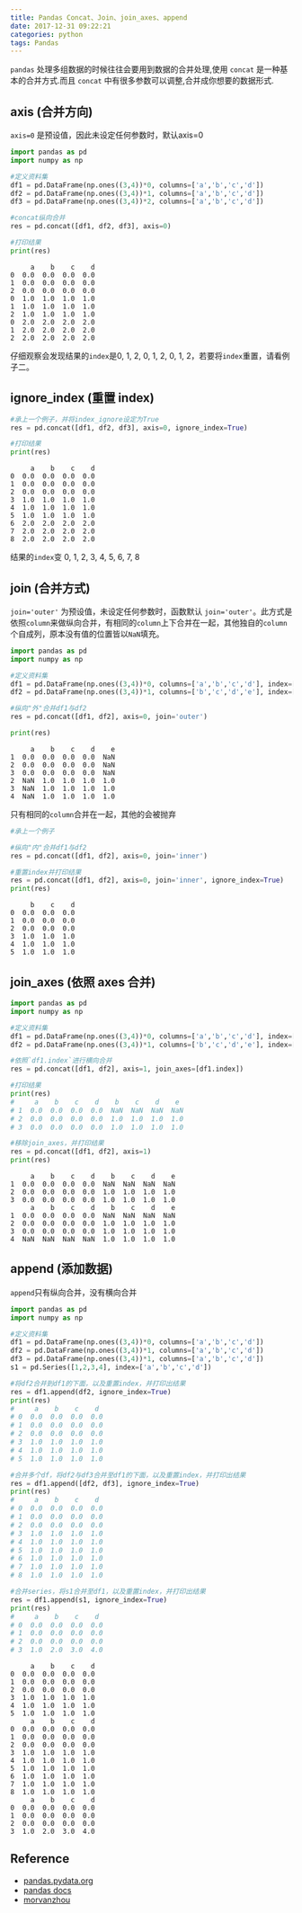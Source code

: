 ```yaml
---
title: Pandas Concat、Join、join_axes、append
date: 2017-12-31 09:22:21
categories: python
tags: Pandas   
---
```



`pandas` 处理多组数据的时候往往会要用到数据的合并处理,使用 `concat` 是一种基本的合并方式.而且 `concat` 中有很多参数可以调整,合并成你想要的数据形式.

<!-- more -->

## axis (合并方向)

`axis=0` 是预设值，因此未设定任何参数时，默认axis=0

```python
import pandas as pd
import numpy as np

#定义资料集
df1 = pd.DataFrame(np.ones((3,4))*0, columns=['a','b','c','d'])
df2 = pd.DataFrame(np.ones((3,4))*1, columns=['a','b','c','d'])
df3 = pd.DataFrame(np.ones((3,4))*2, columns=['a','b','c','d'])

#concat纵向合并
res = pd.concat([df1, df2, df3], axis=0)

#打印结果
print(res)
```

         a    b    c    d
    0  0.0  0.0  0.0  0.0
    1  0.0  0.0  0.0  0.0
    2  0.0  0.0  0.0  0.0
    0  1.0  1.0  1.0  1.0
    1  1.0  1.0  1.0  1.0
    2  1.0  1.0  1.0  1.0
    0  2.0  2.0  2.0  2.0
    1  2.0  2.0  2.0  2.0
    2  2.0  2.0  2.0  2.0


仔细观察会发现结果的`index`是0, 1, 2, 0, 1, 2, 0, 1, 2，若要将`index`重置，请看例子二。

## ignore_index (重置 index)


```python
#承上一个例子，并将index_ignore设定为True
res = pd.concat([df1, df2, df3], axis=0, ignore_index=True)

#打印结果
print(res)
```

         a    b    c    d
    0  0.0  0.0  0.0  0.0
    1  0.0  0.0  0.0  0.0
    2  0.0  0.0  0.0  0.0
    3  1.0  1.0  1.0  1.0
    4  1.0  1.0  1.0  1.0
    5  1.0  1.0  1.0  1.0
    6  2.0  2.0  2.0  2.0
    7  2.0  2.0  2.0  2.0
    8  2.0  2.0  2.0  2.0


结果的`index`变 0, 1, 2, 3, 4, 5, 6, 7, 8

## join (合并方式)

`join='outer'` 为预设值，未设定任何参数时，函数默认 `join='outer'`。此方式是依照`column`来做纵向合并，有相同的`column`上下合并在一起，其他独自的`column`个自成列，原本没有值的位置皆以`NaN`填充。

```python
import pandas as pd
import numpy as np

#定义资料集
df1 = pd.DataFrame(np.ones((3,4))*0, columns=['a','b','c','d'], index=[1,2,3])
df2 = pd.DataFrame(np.ones((3,4))*1, columns=['b','c','d','e'], index=[2,3,4])

#纵向"外"合并df1与df2
res = pd.concat([df1, df2], axis=0, join='outer')

print(res)
```

         a    b    c    d    e
    1  0.0  0.0  0.0  0.0  NaN
    2  0.0  0.0  0.0  0.0  NaN
    3  0.0  0.0  0.0  0.0  NaN
    2  NaN  1.0  1.0  1.0  1.0
    3  NaN  1.0  1.0  1.0  1.0
    4  NaN  1.0  1.0  1.0  1.0

只有相同的`column`合并在一起，其他的会被抛弃


```python
#承上一个例子

#纵向"内"合并df1与df2
res = pd.concat([df1, df2], axis=0, join='inner')

#重置index并打印结果
res = pd.concat([df1, df2], axis=0, join='inner', ignore_index=True)
print(res)
```

         b    c    d
    0  0.0  0.0  0.0
    1  0.0  0.0  0.0
    2  0.0  0.0  0.0
    3  1.0  1.0  1.0
    4  1.0  1.0  1.0
    5  1.0  1.0  1.0

## join_axes (依照 axes 合并)

```python
import pandas as pd
import numpy as np

#定义资料集
df1 = pd.DataFrame(np.ones((3,4))*0, columns=['a','b','c','d'], index=[1,2,3])
df2 = pd.DataFrame(np.ones((3,4))*1, columns=['b','c','d','e'], index=[2,3,4])

#依照`df1.index`进行横向合并
res = pd.concat([df1, df2], axis=1, join_axes=[df1.index])

#打印结果
print(res)
#     a    b    c    d    b    c    d    e
# 1  0.0  0.0  0.0  0.0  NaN  NaN  NaN  NaN
# 2  0.0  0.0  0.0  0.0  1.0  1.0  1.0  1.0
# 3  0.0  0.0  0.0  0.0  1.0  1.0  1.0  1.0

#移除join_axes，并打印结果
res = pd.concat([df1, df2], axis=1)
print(res)
```

         a    b    c    d    b    c    d    e
    1  0.0  0.0  0.0  0.0  NaN  NaN  NaN  NaN
    2  0.0  0.0  0.0  0.0  1.0  1.0  1.0  1.0
    3  0.0  0.0  0.0  0.0  1.0  1.0  1.0  1.0
         a    b    c    d    b    c    d    e
    1  0.0  0.0  0.0  0.0  NaN  NaN  NaN  NaN
    2  0.0  0.0  0.0  0.0  1.0  1.0  1.0  1.0
    3  0.0  0.0  0.0  0.0  1.0  1.0  1.0  1.0
    4  NaN  NaN  NaN  NaN  1.0  1.0  1.0  1.0


## append (添加数据)

`append`只有纵向合并，没有横向合并


```python
import pandas as pd
import numpy as np

#定义资料集
df1 = pd.DataFrame(np.ones((3,4))*0, columns=['a','b','c','d'])
df2 = pd.DataFrame(np.ones((3,4))*1, columns=['a','b','c','d'])
df3 = pd.DataFrame(np.ones((3,4))*1, columns=['a','b','c','d'])
s1 = pd.Series([1,2,3,4], index=['a','b','c','d'])

#将df2合并到df1的下面，以及重置index，并打印出结果
res = df1.append(df2, ignore_index=True)
print(res)
#     a    b    c    d
# 0  0.0  0.0  0.0  0.0
# 1  0.0  0.0  0.0  0.0
# 2  0.0  0.0  0.0  0.0
# 3  1.0  1.0  1.0  1.0
# 4  1.0  1.0  1.0  1.0
# 5  1.0  1.0  1.0  1.0

#合并多个df，将df2与df3合并至df1的下面，以及重置index，并打印出结果
res = df1.append([df2, df3], ignore_index=True)
print(res)
#     a    b    c    d
# 0  0.0  0.0  0.0  0.0
# 1  0.0  0.0  0.0  0.0
# 2  0.0  0.0  0.0  0.0
# 3  1.0  1.0  1.0  1.0
# 4  1.0  1.0  1.0  1.0
# 5  1.0  1.0  1.0  1.0
# 6  1.0  1.0  1.0  1.0
# 7  1.0  1.0  1.0  1.0
# 8  1.0  1.0  1.0  1.0

#合并series，将s1合并至df1，以及重置index，并打印出结果
res = df1.append(s1, ignore_index=True)
print(res)
#     a    b    c    d
# 0  0.0  0.0  0.0  0.0
# 1  0.0  0.0  0.0  0.0
# 2  0.0  0.0  0.0  0.0
# 3  1.0  2.0  3.0  4.0
```

         a    b    c    d
    0  0.0  0.0  0.0  0.0
    1  0.0  0.0  0.0  0.0
    2  0.0  0.0  0.0  0.0
    3  1.0  1.0  1.0  1.0
    4  1.0  1.0  1.0  1.0
    5  1.0  1.0  1.0  1.0
         a    b    c    d
    0  0.0  0.0  0.0  0.0
    1  0.0  0.0  0.0  0.0
    2  0.0  0.0  0.0  0.0
    3  1.0  1.0  1.0  1.0
    4  1.0  1.0  1.0  1.0
    5  1.0  1.0  1.0  1.0
    6  1.0  1.0  1.0  1.0
    7  1.0  1.0  1.0  1.0
    8  1.0  1.0  1.0  1.0
         a    b    c    d
    0  0.0  0.0  0.0  0.0
    1  0.0  0.0  0.0  0.0
    2  0.0  0.0  0.0  0.0
    3  1.0  2.0  3.0  4.0

## Reference

- [pandas.pydata.org][1]
- [pandas docs][2]
- [morvanzhou][3]

[1]: https://pandas.pydata.org/
[2]: http://pandas.pydata.org/pandas-docs/version/0.21/
[3]: https://morvanzhou.github.io